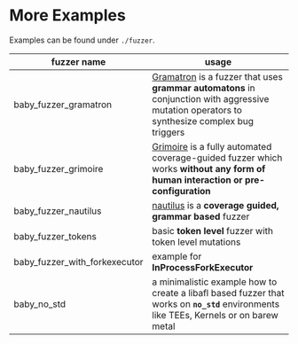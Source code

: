 # More Examples

Examples can be found under `./fuzzer`.

|fuzzer name|usage|
|  ----  | ----  |
| baby_fuzzer_gramatron  | [Gramatron](https://github.com/HexHive/Gramatron) is a fuzzer that uses **grammar automatons** in conjunction with aggressive mutation operators to synthesize complex bug triggers |
| baby_fuzzer_grimoire  |  [Grimoire](https://www.usenix.org/system/files/sec19-blazytko.pdf) is a fully automated coverage-guided fuzzer which works **without any form of human interaction or pre-configuration** |
| baby_fuzzer_nautilus | [nautilus](https://www.ndss-symposium.org/wp-content/uploads/2019/02/ndss2019_04A-3_Aschermann_paper.pdf) is a **coverage guided, grammar based** fuzzer|
|baby_fuzzer_tokens| basic **token level** fuzzer with token level mutations|
|baby_fuzzer_with_forkexecutor| example for **InProcessForkExecutor**|
|baby_no_std|a minimalistic example how to create a libafl based fuzzer that works on **`no_std`** environments like TEEs, Kernels or on barew metal|
